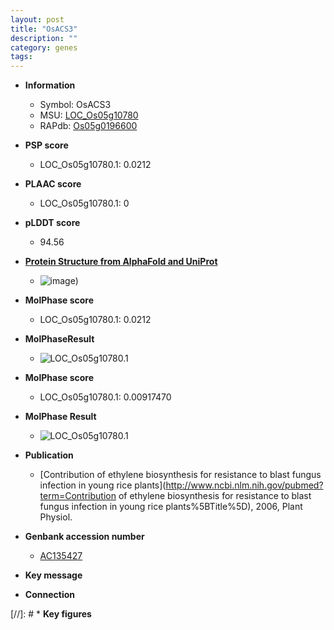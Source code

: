 ```yaml
---
layout: post
title: "OsACS3"
description: ""
category: genes
tags: 
---
```


* **Information**  
    + Symbol: OsACS3  
    + MSU: [LOC_Os05g10780](http://rice.plantbiology.msu.edu/cgi-bin/ORF_infopage.cgi?orf=LOC_Os05g10780)  
    + RAPdb: [Os05g0196600](http://rapdb.dna.affrc.go.jp/viewer/gbrowse_details/irgsp1?name=Os05g0196600)  

* **PSP score**  
    + LOC_Os05g10780.1: 0.0212 

* **PLAAC score**  
    + LOC_Os05g10780.1: 0 

* **pLDDT score**
    + 94.56

* **[Protein Structure from AlphaFold and UniProt](https://www.uniprot.org/uniprotkb/A0A0P0WIY3/entry#structure)**
    + ![image](https://ricepsp.github.io/images/A/AF-A0A0P0WIY3-F1.png))

* **MolPhase score**
    + LOC_Os05g10780.1: 0.0212

* **MolPhaseResult**
    + ![LOC_Os05g10780.1](https://ricepsp.github.io/pictures/LOC_Os05g/LOC_Os05g10780.1.png)

* **MolPhase score**
    + LOC_Os05g10780.1: 0.00917470

* **MolPhase Result**
    + ![LOC_Os05g10780.1](https://304243504.github.io/Pictures/LOC_Os05g/LOC_Os05g10780.1.png)

* **Publication**  
    + [Contribution of ethylene biosynthesis for resistance to blast fungus infection in young rice plants](http://www.ncbi.nlm.nih.gov/pubmed?term=Contribution of ethylene biosynthesis for resistance to blast fungus infection in young rice plants%5BTitle%5D), 2006, Plant Physiol.

* **Genbank accession number**  
    + [AC135427](http://www.ncbi.nlm.nih.gov/nuccore/AC135427)

* **Key message**  

* **Connection**  

[//]: # * **Key figures**  


